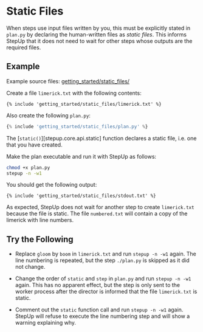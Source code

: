 # Static Files

When steps use input files written by you, this must be explicitly stated in `plan.py`
by declaring the human-written files as *static files*.
This informs StepUp that it does not need to wait for other steps whose outputs are the required files.


## Example

Example source files: [getting_started/static_files/](https://github.com/reproducible-reporting/stepup-core/tree/main/docs/getting_started/static_files)

Create a file `limerick.txt` with the following contents:

```
{% include 'getting_started/static_files/limerick.txt' %}
```

Also create the following `plan.py`:

```python
{% include 'getting_started/static_files/plan.py' %}
```

The [`static()`][stepup.core.api.static] function declares a static file,
i.e. one that you have created.

Make the plan executable and run it with StepUp as follows:

```bash
chmod +x plan.py
stepup -n -w1
```
You should get the following output:

```
{% include 'getting_started/static_files/stdout.txt' %}
```

As expected, StepUp does not wait for another step to create `limerick.txt` because the file is static.
The file `numbered.txt` will contain a copy of the limerick with line numbers.


## Try the Following

- Replace `gloom` by `boom` in `limerick.txt` and run `stepup -n -w1` again.
  The line numbering is repeated, but the step `./plan.py` is skipped as it did not change.

- Change the order of `static` and `step` in `plan.py` and run `stepup -n -w1` again.
  This has no apparent effect, but the step is only sent to the worker process after the director
  is informed that the file `limerick.txt` is static.

- Comment out the `static` function call and run `stepup -n -w1` again.
  StepUp will refuse to execute the line numbering step and will show a warning explaining why.
